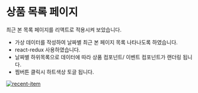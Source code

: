 # 상품 목록 페이지

최근 본 목록 페이지를 리액트로 적용시켜 보았습니다.

- 가상 데이터를 작성하여 날짜별 최근 본 페이지 목록 나타나도록 하였습니다.
- react-redux 사용하였습니다.
- 날짜별 하위목록으로 데이터에 따라 상품 컴포넌트/ 이벤트 컴포넌트가 랜더링 됩니다.
- 찜버튼 클릭시 하트색상 토글 됩니다.

[![recent-item](master/src/img/preview.png)](https://modangirlbin.github.io/recent-item)
